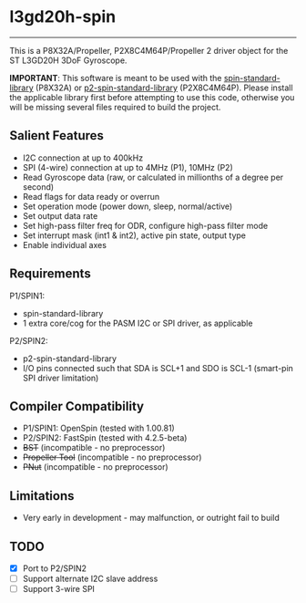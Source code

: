 # l3gd20h-spin 
--------------

This is a P8X32A/Propeller, P2X8C4M64P/Propeller 2 driver object for the ST L3GD20H 3DoF Gyroscope.

**IMPORTANT**: This software is meant to be used with the [spin-standard-library](https://github.com/avsa242/spin-standard-library) (P8X32A) or [p2-spin-standard-library](https://github.com/avsa242/p2-spin-standard-library) (P2X8C4M64P). Please install the applicable library first before attempting to use this code, otherwise you will be missing several files required to build the project.

## Salient Features

* I2C connection at up to 400kHz
* SPI (4-wire) connection at up to 4MHz (P1), 10MHz (P2)
* Read Gyroscope data (raw, or calculated in millionths of a degree per second)
* Read flags for data ready or overrun
* Set operation mode (power down, sleep, normal/active)
* Set output data rate
* Set high-pass filter freq for ODR, configure high-pass filter mode
* Set interrupt mask (int1 & int2), active pin state, output type
* Enable individual axes

## Requirements

P1/SPIN1:
* spin-standard-library
* 1 extra core/cog for the PASM I2C or SPI driver, as applicable

P2/SPIN2:
* p2-spin-standard-library
* I/O pins connected such that SDA is SCL+1 and SDO is SCL-1 (smart-pin SPI driver limitation)

## Compiler Compatibility

* P1/SPIN1: OpenSpin (tested with 1.00.81)
* P2/SPIN2: FastSpin (tested with 4.2.5-beta)
* ~~BST~~ (incompatible - no preprocessor)
* ~~Propeller Tool~~ (incompatible - no preprocessor)
* ~~PNut~~ (incompatible - no preprocessor)

## Limitations

* Very early in development - may malfunction, or outright fail to build

## TODO

- [x] Port to P2/SPIN2
- [ ] Support alternate I2C slave address
- [ ] Support 3-wire SPI
